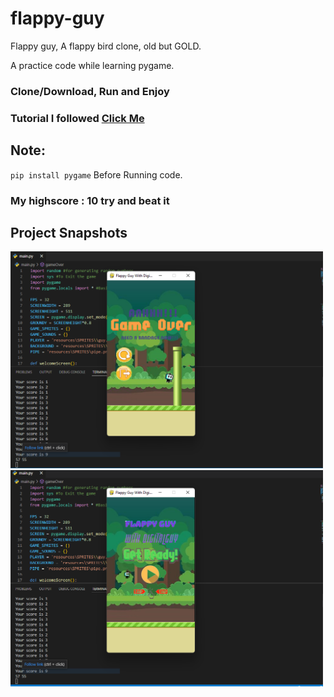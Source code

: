 # flappy-guy
Flappy guy, A flappy bird clone, old but GOLD.


A practice code while learning pygame.

### Clone/Download, Run and Enjoy

### Tutorial I followed [Click Me](https://copyassignment.com/flappy-bird-in-python-pygame-with-source-code/)

## Note:
 `pip install pygame`
 Before Running code.
 
### My highscore : 10 try and beat it

##  Project Snapshots
<img src="sc.png" width="500px"> <img src="sc2.png" width="500px">
